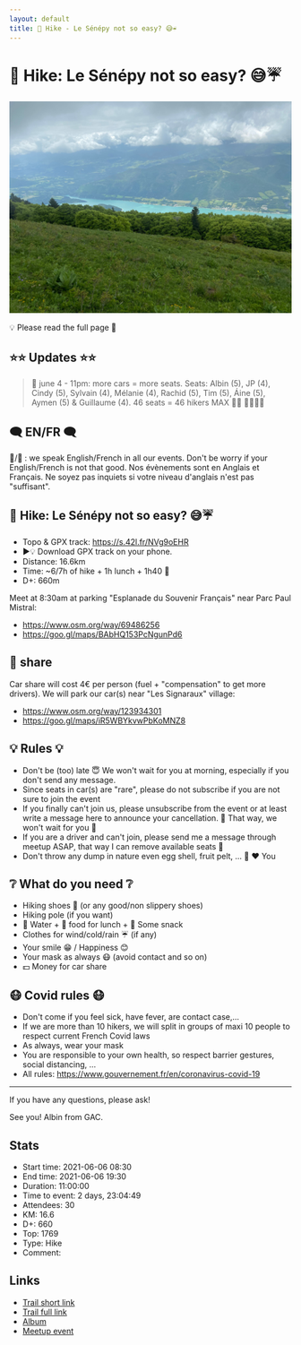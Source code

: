 ```yaml
---
layout: default
title: 🥾 Hike - Le Sénépy not so easy? 😅☔
---
```


# 🥾 Hike: Le Sénépy not so easy? 😅☔

![2021-06-06](../img/orig/2021-06-06.jpg)

💡 Please read the full page 💜

##  ⭐⭐ Updates ⭐⭐ 
> 📅 june 4 - 11pm: more cars = more seats. Seats: Albin (5), JP (4), Cindy (5), Sylvain (4), Mélanie (4), Rachid (5), Tim (5), Áine (5), Aymen (5) & Guillaume (4). 46 seats = 46 hikers MAX 🤩😇 🚶‍♀️🚶‍♂️

##  🗨️ EN/FR 🗨️ 
🦅/🐓 : we speak English/French in all our events. Don't be worry if your English/French is not that good. Nos évènements sont en Anglais et Français. Ne soyez pas inquiets si votre niveau d'anglais n'est pas "suffisant".

##  🥾 Hike: Le Sénépy not so easy? 😅☔ 
* Topo & GPX track: https://s.42l.fr/NVg9oEHR
* ▶💡 Download GPX track on your phone.
* Distance: 16.6km
* Time: ~6/7h of hike + 1h lunch + 1h40 🚗
* D+: 660m

Meet at 8:30am at parking "Esplanade du Souvenir Français" near Parc Paul Mistral:
- https://www.osm.org/way/69486256
- https://goo.gl/maps/BAbHQ153PcNgunPd6

##  🚗 share 
Car share will cost 4€ per person (fuel + "compensation" to get more drivers).
We will park our car(s) near "Les Signaraux" village:
- https://www.osm.org/way/123934301
- https://goo.gl/maps/iR5WBYkvwPbKoMNZ8

##  💡 Rules 💡 
- Don't be (too) late 😇 We won't wait for you at morning, especially if you don't send any message.
- Since seats in car(s) are "rare", please do not subscribe if you are not sure to join the event
- If you finally can't join us, please unsubscribe from the event or at least write a message here to announce your cancellation. 💜 That way, we won't wait for you 💜
- If you are a driver and can't join, please send me a message through meetup ASAP, that way I can remove available seats 🚗
- Don't throw any dump in nature even egg shell, fruit pelt, ... 🌳 ❤️ You

##  ❔ What do you need ❔ 
- Hiking shoes 🥾 (or any good/non slippery shoes)
- Hiking pole (if you want)
- 🧃 Water + 🥕 food for lunch + 🍫 Some snack
- Clothes for wind/cold/rain ☔ (if any)
- Your smile 😁 / Happiness 😊
- Your mask as always 😷 (avoid contact and so on)
- 💵 Money for car share

##  😷 Covid rules 😷 
- Don't come if you feel sick, have fever, are contact case,...
- If we are more than 10 hikers, we will split in groups of maxi 10 people to respect current French Covid laws
- As always, wear your mask
- You are responsible to your own health, so respect barrier gestures, social distancing, ...
- All rules: https://www.gouvernement.fr/en/coronavirus-covid-19

-----------------------
If you have any questions, please ask!

See you! Albin from GAC.

## Stats

- Start time: 2021-06-06 08:30
- End time: 2021-06-06 19:30
- Duration: 11:00:00
- Time to event: 2 days, 23:04:49
- Attendees: 30
- KM: 16.6
- D+: 660
- Top: 1769
- Type: Hike
- Comment: 

## Links

- [Trail short link](https://s.42l.fr/NVg9oEHR)
- [Trail full link]()
- [Album](https://binnette.github.io/GacImg2021/2021-06-06-🥾-Hike-Le-Senepy-not-so-easy?-😅☔.html)
- [Meetup event](https://www.meetup.com/grenoble-adventure-club-english-french/events/278590932/)
